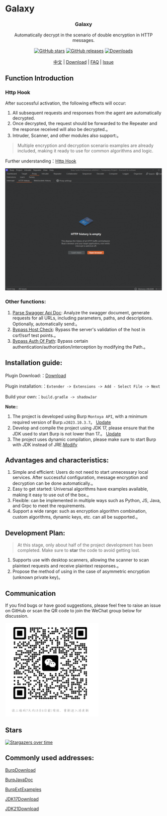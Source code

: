 # Galaxy

<p align="center">
  <h3 align="center">Galaxy</h3>
  <p align="center">
    Automatically decrypt in the scenario of double encryption in HTTP messages.
    <br />
          <br />
<a href="https://github.com/outlaws-bai/Galaxy/stargazers"><img alt="GitHub stars" src="https://img.shields.io/github/stars/outlaws-bai/Galaxy"/></a>
<a href="https://github.com/outlaws-bai/Galaxy/releases"><img alt="GitHub releases" src="https://img.shields.io/github/release/outlaws-bai/Galaxy"/></a>
<a href="https://github.com/outlaws-bai/Galaxy/releases"><img alt="Downloads" src="https://img.shields.io/github/downloads/outlaws-bai/Galaxy/total?color=brightgreen"/></a>
<br>
<br>
<a href="https://github.com/outlaws-bai/Galaxy/blob/main/README.md">中文</a> | 
    <a href="https://github.com/outlaws-bai/Galaxy/releases">Download</a> | 
    <a href="https://github.com/outlaws-bai/Galaxy/blob/main/docs/FAQ-EN.md">FAQ</a> | 
    <a href="https://github.com/outlaws-bai/Galaxy/issues">Issue</a>
  </p>

## Function Introduction

### Http Hook

After successful activation, the following effects will occur:

1. All subsequent requests and responses from the agent are automatically decrypted.
2. Once decrypted, the request should be forwarded to the Repeater and the response received will also be decrypted.。
3. Intruder, Scanner, and other modules also support:。

> Multiple encryption and decryption scenario examples are already included, making it ready to use for common algorithms and logic.

Further understanding：[Http Hook](https://github.com/outlaws-bai/Galaxy/blob/main/docs/HttpHook_EN.md)

![hook](https://raw.githubusercontent.com/outlaws-bai/picture/main/hook.gif)

### Other functions:

1. [Parse Swagger Api Doc](https://github.com/outlaws-bai/Galaxy/blob/main/docs/Other_EN.md#Parse-Swagger-Api-Doc):  Analyze the swagger document, generate requests for all URLs, including parameters, paths, and descriptions. Optionally, automatically send:。
2. [Bypass Host Check](https://github.com/outlaws-bai/Galaxy/blob/main/docs/Other_EN.md#Bypass-Host-Check):  Bypass the server's validation of the host in csrf/ssrf test points.。
3. [Bypass Auth Of Path](https://github.com/outlaws-bai/Galaxy/blob/main/docs/Other_EN.md#Bypass-Auth-Of-Path):  Bypass certain authentication/authorization/interception by modifying the Path.。

## Installation guide:

Plugin Download:：[Download](https://github.com/outlaws-bai/Galaxy/releases)

Plugin installation:：`Extender -> Extensions -> Add - Select File -> Next`

Build your own:：`build.gradle -> shadowJar`

**Note:**:

1. The project is developed using Burp `Montoya API`, with a minimum required version of Burp.`v2023.10.3.7`。 [Update](https://github.com/outlaws-bai/Galaxy/blob/main/docs/README_EN.md#commonly-used-addresses)
2. Develop and compile the project using JDK 17, please ensure that the JDK used to start Burp is not lower than 17.。 [Update](https://github.com/outlaws-bai/Galaxy/blob/main/docs/README_EN.md#commonly-used-addresses)
3. The project uses dynamic compilation, please make sure to start Burp with JDK instead of JRE.[Modify](https://github.com/outlaws-bai/Galaxy/blob/main/docs/ToJDK_EN.md)

## Advantages and characteristics:

1. Simple and efficient: Users do not need to start unnecessary local services. After successful configuration, message encryption and decryption can be done automatically.。
2. Easy to get started: Universal algorithms have examples available, making it easy to use out of the box.。
3. Flexible: can be implemented in multiple ways such as Python, JS, Java, and Grpc to meet the requirements.
4. Support a wide range: such as encryption algorithm combination, custom algorithms, dynamic keys, etc. can all be supported.。

## Development Plan:

> At this stage, only about half of the project development has been completed. Make sure to **star** the code to avoid getting lost.

1. Supports use with desktop scanners, allowing the scanner to scan plaintext requests and receive plaintext responses.。
2. Propose the method of using in the case of asymmetric encryption (unknown private key)。

## Communication

If you find bugs or have good suggestions, please feel free to raise an issue on GitHub or scan the QR code to join the WeChat group below for discussion.

<img src="https://raw.githubusercontent.com/outlaws-bai/picture/main/image-20240730211916457.png" width="300" height="300"/>

## Stars

[![Stargazers over time](https://starchart.cc/outlaws-bai/Galaxy.svg?variant=adaptive)](https://starchart.cc/outlaws-bai/Galaxy)

## Commonly used addresses:

[BurpDownload](https://portswigger.net/burp/releases#professional)

[BurpJavaDoc](https://portswigger.github.io/burp-extensions-montoya-api/javadoc/burp/api/montoya/MontoyaApi.html)

[BurpExtExamples](https://github.com/PortSwigger/burp-extensions-montoya-api-examples)

[JDK17Download](https://docs.aws.amazon.com/corretto/latest/corretto-17-ug/downloads-list.html)

[JDK21Download](https://docs.aws.amazon.com/corretto/latest/corretto-21-ug/downloads-list.html)
